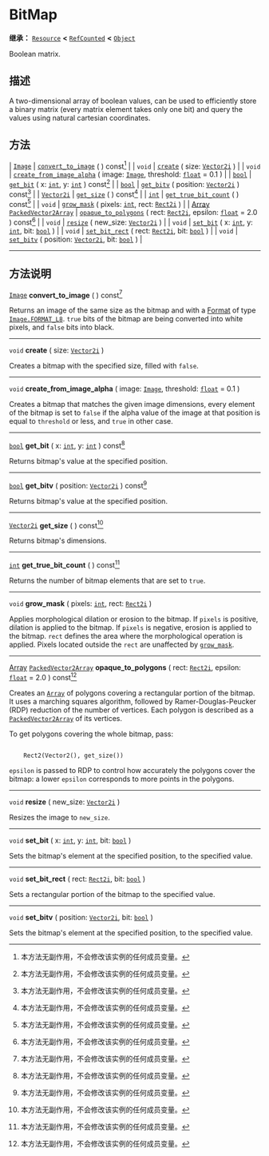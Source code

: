 <!-- ⚠ 请勿编辑本文件 ⚠ -->
<!-- 本文档使用脚本从 WeDot 引擎源码仓库生成。 -->
<!-- 生成脚本：https://github.com/WeDot-Engine/WeDot/tree/4.3/doc/tools/make_md.py； -->
<!-- 原文件：https://github.com/WeDot-Engine/WeDot/tree/4.3/doc/classes/BitMap.xml。 -->

<div id="_class_bitmap"></div>

# BitMap

**继承：** [`Resource`](class_resource.md) **<** [`RefCounted`](class_refcounted.md) **<** [`Object`](class_object.md)

Boolean matrix.

## 描述

A two-dimensional array of boolean values, can be used to efficiently store a binary matrix (every matrix element takes only one bit) and query the values using natural cartesian coordinates.

## 方法

| [`Image`](class_image.md)                                                   | [`convert_to_image`](#class_bitmap_method_convert_to_image) ( ) const[^const]                                                                                 |
| `void`                                                                      | [`create`](#class_bitmap_method_create) ( size: [`Vector2i`](class_vector2i.md) )                                                                             |
| `void`                                                                      | [`create_from_image_alpha`](#class_bitmap_method_create_from_image_alpha) ( image: [`Image`](class_image.md), threshold: [`float`](class_float.md) = 0.1 )    |
| [`bool`](class_bool.md)                                                     | [`get_bit`](#class_bitmap_method_get_bit) ( x: [`int`](class_int.md), y: [`int`](class_int.md) ) const[^const]                                                |
| [`bool`](class_bool.md)                                                     | [`get_bitv`](#class_bitmap_method_get_bitv) ( position: [`Vector2i`](class_vector2i.md) ) const[^const]                                                       |
| [`Vector2i`](class_vector2i.md)                                             | [`get_size`](#class_bitmap_method_get_size) ( ) const[^const]                                                                                                 |
| [`int`](class_int.md)                                                       | [`get_true_bit_count`](#class_bitmap_method_get_true_bit_count) ( ) const[^const]                                                                             |
| `void`                                                                      | [`grow_mask`](#class_bitmap_method_grow_mask) ( pixels: [`int`](class_int.md), rect: [`Rect2i`](class_rect2i.md) )                                            |
| [Array](class_array.md) [`PackedVector2Array`](class_packedvector2array.md) | [`opaque_to_polygons`](#class_bitmap_method_opaque_to_polygons) ( rect: [`Rect2i`](class_rect2i.md), epsilon: [`float`](class_float.md) = 2.0 ) const[^const] |
| `void`                                                                      | [`resize`](#class_bitmap_method_resize) ( new_size: [`Vector2i`](class_vector2i.md) )                                                                         |
| `void`                                                                      | [`set_bit`](#class_bitmap_method_set_bit) ( x: [`int`](class_int.md), y: [`int`](class_int.md), bit: [`bool`](class_bool.md) )                                |
| `void`                                                                      | [`set_bit_rect`](#class_bitmap_method_set_bit_rect) ( rect: [`Rect2i`](class_rect2i.md), bit: [`bool`](class_bool.md) )                                       |
| `void`                                                                      | [`set_bitv`](#class_bitmap_method_set_bitv) ( position: [`Vector2i`](class_vector2i.md), bit: [`bool`](class_bool.md) )                                       |

<!-- rst-class:: classref-section-separator -->

---

## 方法说明

<div id="_class_bitmap_method_convert_to_image"></div>

[`Image`](class_image.md) **convert_to_image** ( ) const[^const]<div id="class_bitmap_method_convert_to_image"></div>

Returns an image of the same size as the bitmap and with a [Format](#enum_image_format) of type [`Image.FORMAT_L8`](#class_image_constant_format_l8). `true` bits of the bitmap are being converted into white pixels, and `false` bits into black.

<!-- rst-class:: classref-item-separator -->

---

<div id="_class_bitmap_method_create"></div>

`void` **create** ( size: [`Vector2i`](class_vector2i.md) )<div id="class_bitmap_method_create"></div>

Creates a bitmap with the specified size, filled with `false`.

<!-- rst-class:: classref-item-separator -->

---

<div id="_class_bitmap_method_create_from_image_alpha"></div>

`void` **create_from_image_alpha** ( image: [`Image`](class_image.md), threshold: [`float`](class_float.md) = 0.1 )<div id="class_bitmap_method_create_from_image_alpha"></div>

Creates a bitmap that matches the given image dimensions, every element of the bitmap is set to `false` if the alpha value of the image at that position is equal to `threshold` or less, and `true` in other case.

<!-- rst-class:: classref-item-separator -->

---

<div id="_class_bitmap_method_get_bit"></div>

[`bool`](class_bool.md) **get_bit** ( x: [`int`](class_int.md), y: [`int`](class_int.md) ) const[^const]<div id="class_bitmap_method_get_bit"></div>

Returns bitmap's value at the specified position.

<!-- rst-class:: classref-item-separator -->

---

<div id="_class_bitmap_method_get_bitv"></div>

[`bool`](class_bool.md) **get_bitv** ( position: [`Vector2i`](class_vector2i.md) ) const[^const]<div id="class_bitmap_method_get_bitv"></div>

Returns bitmap's value at the specified position.

<!-- rst-class:: classref-item-separator -->

---

<div id="_class_bitmap_method_get_size"></div>

[`Vector2i`](class_vector2i.md) **get_size** ( ) const[^const]<div id="class_bitmap_method_get_size"></div>

Returns bitmap's dimensions.

<!-- rst-class:: classref-item-separator -->

---

<div id="_class_bitmap_method_get_true_bit_count"></div>

[`int`](class_int.md) **get_true_bit_count** ( ) const[^const]<div id="class_bitmap_method_get_true_bit_count"></div>

Returns the number of bitmap elements that are set to `true`.

<!-- rst-class:: classref-item-separator -->

---

<div id="_class_bitmap_method_grow_mask"></div>

`void` **grow_mask** ( pixels: [`int`](class_int.md), rect: [`Rect2i`](class_rect2i.md) )<div id="class_bitmap_method_grow_mask"></div>

Applies morphological dilation or erosion to the bitmap. If `pixels` is positive, dilation is applied to the bitmap. If `pixels` is negative, erosion is applied to the bitmap. `rect` defines the area where the morphological operation is applied. Pixels located outside the `rect` are unaffected by [`grow_mask`](#class_bitmap_method_grow_mask).

<!-- rst-class:: classref-item-separator -->

---

<div id="_class_bitmap_method_opaque_to_polygons"></div>

[Array](class_array.md) [`PackedVector2Array`](class_packedvector2array.md) **opaque_to_polygons** ( rect: [`Rect2i`](class_rect2i.md), epsilon: [`float`](class_float.md) = 2.0 ) const[^const]<div id="class_bitmap_method_opaque_to_polygons"></div>

Creates an [`Array`](class_array.md) of polygons covering a rectangular portion of the bitmap. It uses a marching squares algorithm, followed by Ramer-Douglas-Peucker (RDP) reduction of the number of vertices. Each polygon is described as a [`PackedVector2Array`](class_packedvector2array.md) of its vertices.

To get polygons covering the whole bitmap, pass:

```

    Rect2(Vector2(), get_size())
```

 `epsilon` is passed to RDP to control how accurately the polygons cover the bitmap: a lower `epsilon` corresponds to more points in the polygons.



<!-- rst-class:: classref-item-separator -->

---

<div id="_class_bitmap_method_resize"></div>

`void` **resize** ( new_size: [`Vector2i`](class_vector2i.md) )<div id="class_bitmap_method_resize"></div>

Resizes the image to `new_size`.

<!-- rst-class:: classref-item-separator -->

---

<div id="_class_bitmap_method_set_bit"></div>

`void` **set_bit** ( x: [`int`](class_int.md), y: [`int`](class_int.md), bit: [`bool`](class_bool.md) )<div id="class_bitmap_method_set_bit"></div>

Sets the bitmap's element at the specified position, to the specified value.

<!-- rst-class:: classref-item-separator -->

---

<div id="_class_bitmap_method_set_bit_rect"></div>

`void` **set_bit_rect** ( rect: [`Rect2i`](class_rect2i.md), bit: [`bool`](class_bool.md) )<div id="class_bitmap_method_set_bit_rect"></div>

Sets a rectangular portion of the bitmap to the specified value.

<!-- rst-class:: classref-item-separator -->

---

<div id="_class_bitmap_method_set_bitv"></div>

`void` **set_bitv** ( position: [`Vector2i`](class_vector2i.md), bit: [`bool`](class_bool.md) )<div id="class_bitmap_method_set_bitv"></div>

Sets the bitmap's element at the specified position, to the specified value.

[^virtual]: 本方法通常需要用户覆盖才能生效。
[^const]: 本方法无副作用，不会修改该实例的任何成员变量。
[^vararg]: 本方法除了能接受在此处描述的参数外，还能够继续接受任意数量的参数。
[^constructor]: 本方法用于构造某个类型。
[^static]: 调用本方法无需实例，可直接使用类名进行调用。
[^operator]: 本方法描述的是使用本类型作为左操作数的有效运算符。
[^bitfield]: 这个值是由下列位标志构成位掩码的整数。
[^void]: 无返回值。
